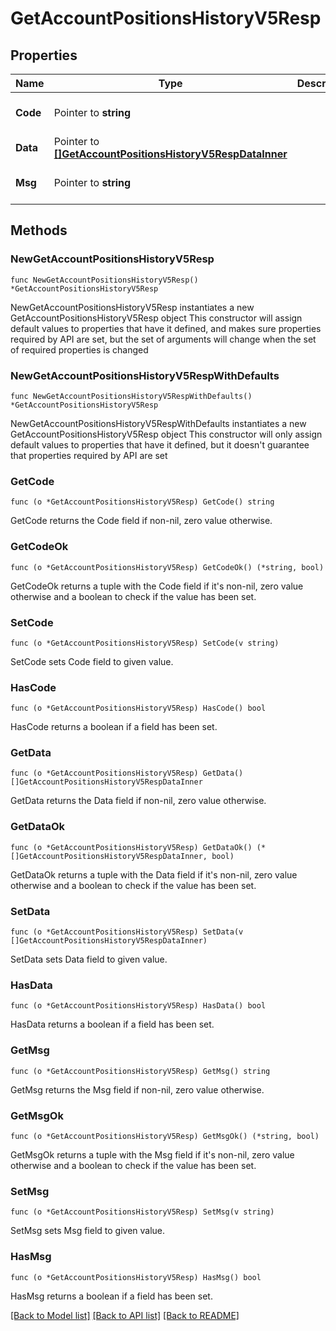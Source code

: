 # GetAccountPositionsHistoryV5Resp

## Properties

Name | Type | Description | Notes
------------ | ------------- | ------------- | -------------
**Code** | Pointer to **string** |  | [optional] [default to ""]
**Data** | Pointer to [**[]GetAccountPositionsHistoryV5RespDataInner**](GetAccountPositionsHistoryV5RespDataInner.md) |  | [optional] 
**Msg** | Pointer to **string** |  | [optional] [default to ""]

## Methods

### NewGetAccountPositionsHistoryV5Resp

`func NewGetAccountPositionsHistoryV5Resp() *GetAccountPositionsHistoryV5Resp`

NewGetAccountPositionsHistoryV5Resp instantiates a new GetAccountPositionsHistoryV5Resp object
This constructor will assign default values to properties that have it defined,
and makes sure properties required by API are set, but the set of arguments
will change when the set of required properties is changed

### NewGetAccountPositionsHistoryV5RespWithDefaults

`func NewGetAccountPositionsHistoryV5RespWithDefaults() *GetAccountPositionsHistoryV5Resp`

NewGetAccountPositionsHistoryV5RespWithDefaults instantiates a new GetAccountPositionsHistoryV5Resp object
This constructor will only assign default values to properties that have it defined,
but it doesn't guarantee that properties required by API are set

### GetCode

`func (o *GetAccountPositionsHistoryV5Resp) GetCode() string`

GetCode returns the Code field if non-nil, zero value otherwise.

### GetCodeOk

`func (o *GetAccountPositionsHistoryV5Resp) GetCodeOk() (*string, bool)`

GetCodeOk returns a tuple with the Code field if it's non-nil, zero value otherwise
and a boolean to check if the value has been set.

### SetCode

`func (o *GetAccountPositionsHistoryV5Resp) SetCode(v string)`

SetCode sets Code field to given value.

### HasCode

`func (o *GetAccountPositionsHistoryV5Resp) HasCode() bool`

HasCode returns a boolean if a field has been set.

### GetData

`func (o *GetAccountPositionsHistoryV5Resp) GetData() []GetAccountPositionsHistoryV5RespDataInner`

GetData returns the Data field if non-nil, zero value otherwise.

### GetDataOk

`func (o *GetAccountPositionsHistoryV5Resp) GetDataOk() (*[]GetAccountPositionsHistoryV5RespDataInner, bool)`

GetDataOk returns a tuple with the Data field if it's non-nil, zero value otherwise
and a boolean to check if the value has been set.

### SetData

`func (o *GetAccountPositionsHistoryV5Resp) SetData(v []GetAccountPositionsHistoryV5RespDataInner)`

SetData sets Data field to given value.

### HasData

`func (o *GetAccountPositionsHistoryV5Resp) HasData() bool`

HasData returns a boolean if a field has been set.

### GetMsg

`func (o *GetAccountPositionsHistoryV5Resp) GetMsg() string`

GetMsg returns the Msg field if non-nil, zero value otherwise.

### GetMsgOk

`func (o *GetAccountPositionsHistoryV5Resp) GetMsgOk() (*string, bool)`

GetMsgOk returns a tuple with the Msg field if it's non-nil, zero value otherwise
and a boolean to check if the value has been set.

### SetMsg

`func (o *GetAccountPositionsHistoryV5Resp) SetMsg(v string)`

SetMsg sets Msg field to given value.

### HasMsg

`func (o *GetAccountPositionsHistoryV5Resp) HasMsg() bool`

HasMsg returns a boolean if a field has been set.


[[Back to Model list]](../README.md#documentation-for-models) [[Back to API list]](../README.md#documentation-for-api-endpoints) [[Back to README]](../README.md)


